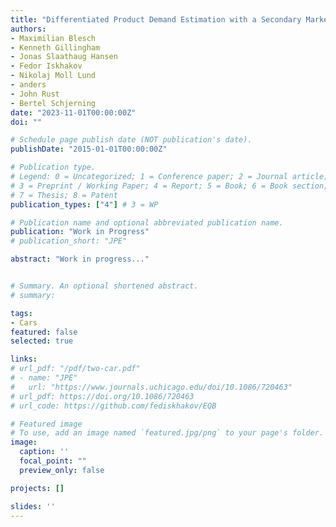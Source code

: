 ```yaml
---
title: "Differentiated Product Demand Estimation with a Secondary Market (preliminary title)"
authors:
- Maximilian Blesch 
- Kenneth Gillingham
- Jonas Slaathaug Hansen
- Fedor Iskhakov 
- Nikolaj Moll Lund
- anders
- John Rust 
- Bertel Schjerning
date: "2023-11-01T00:00:00Z"
doi: ""

# Schedule page publish date (NOT publication's date).
publishDate: "2015-01-01T00:00:00Z"

# Publication type.
# Legend: 0 = Uncategorized; 1 = Conference paper; 2 = Journal article;
# 3 = Preprint / Working Paper; 4 = Report; 5 = Book; 6 = Book section;
# 7 = Thesis; 8 = Patent
publication_types: ["4"] # 3 = WP

# Publication name and optional abbreviated publication name.
publication: "Work in Progress"
# publication_short: "JPE"

abstract: "Work in progress..." 


# Summary. An optional shortened abstract.
# summary: 

tags:
- Cars
featured: false
selected: true

links:
# url_pdf: "/pdf/two-car.pdf"
# - name: "JPE"
#   url: "https://www.journals.uchicago.edu/doi/10.1086/720463"
# url_pdf: https://doi.org/10.1086/720463
# url_code: https://github.com/fediskhakov/EQB

# Featured image
# To use, add an image named `featured.jpg/png` to your page's folder. 
image:
  caption: ''
  focal_point: ""
  preview_only: false

projects: []

slides: ''
---
```



